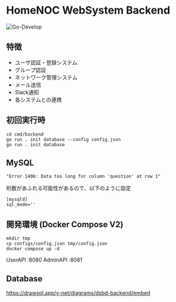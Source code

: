 # HomeNOC WebSystem Backend

![Go-Develop](https://github.com/homenoc/dsbd-backend/workflows/Go-Develop/badge.svg)
## 特徴
* ユーザ認証・登録システム
* グループ認証
* ネットワーク管理システム
* メール送信
* Slack通知
* 各システムとの連携

## 初回実行時
```
cd cmd/backend
go run . init database --config config.json
go run . init database 
```

## MySQL
```
"Error 1406: Data too long for column 'question' at row 1"
```
桁数があふれる可能性があるので、以下のように設定
```
[mysqld]
sql_mode=''
```

## 開発環境 (Docker Compose V2)
```shell
mkdir tmp
cp configs/config.json tmp/config.json
docker compose up -d
```
UserAPI  :8080
AdminAPI :8081

## Database
https://drawsql.app/y-net/diagrams/dsbd-backend/embed